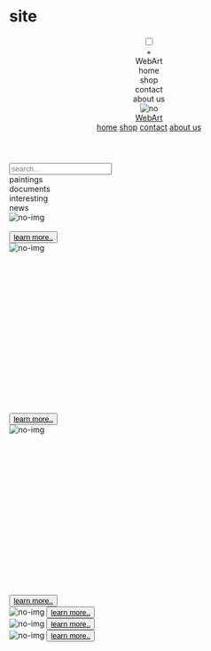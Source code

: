 # site
<!DOCTYPE html>
<html lang="en">
<head>
    <meta charset="UTF-8">
    <link rel="stylesheet" href="project.css">
    <link href="https://fonts.googleapis.com/css2?family=Playfair+Display:wght@400;600&display=swap" rel="stylesheet">
    <link href="https://fonts.googleapis.com/css2?family=Roboto:wght@300&display=swap" rel="stylesheet">
    <link rel="stylesheet" href="https://maxcdn.bootstrapcdn.com/bootstrap/4.0.0/css/bootstrap.min.css" integrity="sha384-Gn5384xqQ1aoWXA+058RXPxPg6fy4IWvTNh0E263XmFcJlSAwiGgFAW/dAiS6JXm" crossorigin="anonymous">
    <title>Title</title>
</head>
<body>

<header class="font1">
    <div class="mobil">
        <input type="checkbox" id="side-checkbox" />
        <div class="side-panel">
            <label class="side-button-2" for="side-checkbox">+</label>
            <div class="side-title">WebArt</div>
            <label for="side-checkbox">home</label><br>
            <label for="side-checkbox">shop</label><br>
            <label for="side-checkbox">contact</label><br>
            <label for="side-checkbox">about us</label>
        </div>
        <div class="side-button-1-wr">
            <label class="side-button-1" for="side-checkbox">
                <div>
                    <div class="mobil">
                        <img src="./assets/меню.svg" alt="no">
                    </div>
                </div>
            </label>
        </div>
    </div>
    <a href="#logo" class="logo">WebArt</a>
    <nav>
        <a class="active" href="#home">home</a>
        <a href="#shop">shop</a>
        <a href="#contact">contact</a>
        <a href="#about">about us</a>
    </nav>
</header>

<div class="figure">
    <input class="search" type="text" placeholder="search...">
    <div class="container text-center">
        <div class="block" class="font1">
            <div class="row">
                <div class="col-sm-3">
                    <span href="#1.html" class="block_" style="margin-top: 1vh">paintings</span>
                </div>
                <div class="col-sm-3">
                    <span href="#2.html" class="block_">documents</span>
                </div>
                <div class="col-sm-3">
                    <span href="#3.html" class="block_">interesting</span>
                </div>
                <div class="col-sm-3">
                    <span href="#4.html" class="block_" style="border-bottom: none">news</span>
                </div>
            </div>
        </div>
    </div>
</div>

<div class="container-fluid align-items-center">
        <div class="col-xs-12 col-sm-6 col-md-4">
            <div class="container-0">
                <div class="row">
                    <div class="col-xs-12 col-sm-6 col-md-4">
                            <div class="box_" style=" top: 25vh;">
                                <img src="./assets/1.svg" alt="no-img" class="imag1">
                                <br><br>
                                <div class="thumb-title">
                                    <button class="bn"><a href="#" style="color: black;">learn more..</a></button>
                                </div>
                            </div>
                    </div>
                    <div class="col-xs-12 col-sm-6 col-md-4">
                            <div class="box_" style=" top:15vh;">
                                <img src="./assets/2.svg" alt="no-img" class="imag2">
                                    <br><br><br><br><br><br><br><br><br><br><br><br><br><br><br><br><br><br>
                                <div class="thumb-title">
                                    <button class="bn" style="bottom: 5vh"><a href="#" style="color: black;">learn more..</a></button>
                                </div>
                            </div>
                    </div>
                    <div class="col-xs-12 col-sm-6 col-md-4">
                            <div class="box_" style=" top:30vh">
                                <img src="./assets/3.svg" alt="no-img" class="imag3">
                                <br><br><br><br><br><br><br><br><br><br><br><br><br><br><br><br><br><br>
                                <div class="thumb-title">
                                    <button class="bn"><a href="#" style="color: black;">learn more..</a></button>
                                </div>
                            </div>
                    </div>
                </div>
            </div>
        </div>
</div>
<div class="flex_container">
    <div class="row">
            <div class="box_1">
                <img src="./assets/1.svg" alt="no-img" class="imag1_" style="left: 0">
                <button class="bn_1"><a href="#" style="color: black;">learn more..</a></button>
            </div>
            <div class="box_2">
                <img src="./assets/2.svg" alt="no-img" class="imag1_" style="left: 55vw">
                <button class="bn_1"><a href="#" style="color: black;">learn more..</a></button>
            </div>
            <div class="box_3">
                <img src="./assets/3.svg" alt="no-img" class="imag1_" style="left: 0">
                <button class="bn_1"><a href="#" style="color: black;">learn more..</a></button>
            </div>
    </div>
</div>
<div class="box2">
    <div class="container-fluid align-items-center">
        <div class="row">
            <div class="col-xs-12">
                <div class="row">
                    <div class="col-xs-12 col-sm-4 col-md-4">
                        <div>
                            <div class="materials" style="background-image: url(assets/materials.svg); height: 50vh; width: 13vw;">
                            </div>
                        </div>
                    </div>
                    <div class="col-xs-12 col-sm-4 col-md-4">
                        <div>
                            <div class="paint" style="background-image: url(assets/paint.svg); width: 30vw; height: 38vh; left:32vw;">
                            </div>
                        </div>
                    </div>
                    <div class="col-xs-12 col-sm-4 col-md-4">
                        <div>
                            <div class="download">
                                <img src="assets/download.svg" alt="no" id="change_image">
                            </div>
                        </div>
                    </div>
            <div class="col-xs-12">
                <div class="row">
                    <div class="col-xs-12 col-sm-4 col-md-4">
                        <div>
                            <button class="download_b" style="left: 5vw;">Learn more...</button>
                        </div>
                        <div>
                            <button class="download_b" style="left: 40vw">Learn more...</button>
                        </div>
                        <div>
                            <button onclick="change_image.src='./assets/down.jpg'" class="download_b">Learn more...</button>
                        </div>
                    </div>
                </div>
            </div>
                </div>
            </div>
        </div>
    </div>
</div>

<div class="container">
    <div class="box3" style="text-align: center">
        <img src="./assets/pazl.jpg" alt="no-img" class="pazl">
    </div>
    <div class="box3_txt">
        <p>Искусство — форма творчества, способ духовной</p><p> самореализации человека посредством</p><p> чувственно-выразительных средств </p><p>(звука, пластики тела, рисунка, слова,</p><p> цвета, света, природного материала и т.д.)</p>
    </div>
</div>

<footer>
    <div class="container text-center" style="text-align: center;">
        <div class="container-1" class="font2">
            <div class="row">
                <div class="col-sm-3 col-lg-3">
                    <img src="./assets/iu.jpg" alt="no-img" class="iu">
                </div>
                <div class="col-sm-3 col-lg-3">
                    <p><a href="#.html" class="text">+7(999)-999-99-99</a></p>
                    <img src="./assets/icon1.svg" alt="no" class="icon" style="width: 11vw; height: 11vh">
                </div>
                <div class="col-sm-3 col-lg-3">
                    <p><a href="#vk.html" class="text" >vk.com</a></p>
                    <img src="./assets/icon2.svg" alt="no" class="icon" style="width: 11vw; height: 11vh">
                </div>
                <div class="col-sm-3 col-lg-3">
                    <p><a href="#inst.html" class="text" style="margin-right: 5vw;">@inst</a></p>
                    <img src="./assets/icon3.svg" alt="no" class="icon" style="width: 11vw; height: 11vh">
                </div>
            </div>
        </div>
    </div>
</footer>
<footer class="container-2">
    <img src="./assets/iu.jpg" alt="no-img" class="iu">
    <div class="nav">
        <img src="./assets/icon1.svg" alt="no" class="icon">
        <img src="./assets/icon2.svg" alt="no" class="icon">
        <img src="./assets/icon3.svg" alt="no" class="icon">
    </div>
</footer>

<script src="https://code.jquery.com/jquery-3.2.1.slim.min.js" integrity="sha384-KJ3o2DKtIkvYIK3UENzmM7KCkRr/rE9/Qpg6aAZGJwFDMVNA/GpGFF93hXpG5KkN" crossorigin="anonymous"></script>
<script src="https://cdnjs.cloudflare.com/ajax/libs/popper.js/1.12.9/umd/popper.min.js" integrity="sha384-ApNbgh9B+Y1QKtv3Rn7W3mgPxhU9K/ScQsAP7hUibX39j7fakFPskvXusvfa0b4Q" crossorigin="anonymous"></script>
<script src="https://maxcdn.bootstrapcdn.com/bootstrap/4.0.0/js/bootstrap.min.js" integrity="sha384-JZR6Spejh4U02d8jOt6vLEHfe/JQGiRRSQQxSfFWpi1MquVdAyjUar5+76PVCmYl" crossorigin="anonymous"></script>
</body>
</html>
